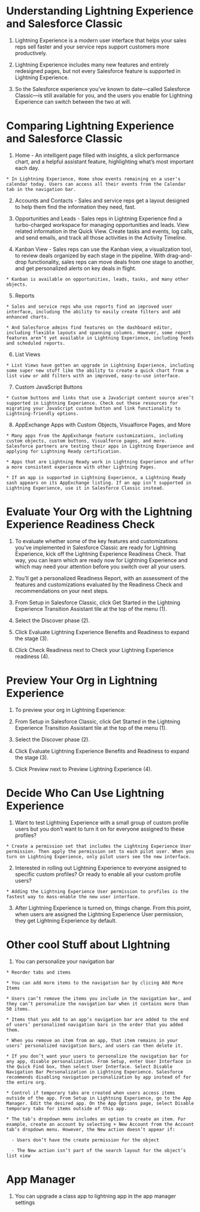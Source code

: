 # Understanding Lightning Experience and Salesforce Classic

  1. Lightning Experience is a modern user interface that helps your sales reps sell faster and your service reps support customers more productively. 
  
  2. Lightning Experience includes many new features and entirely redesigned pages, but not every Salesforce feature is supported in Lightning Experience.

  3. So the Salesforce experience you’ve known to date—called Salesforce Classic—is still available for you, and the users you enable for Lightning Experience can switch between the two at will.

# Comparing Lightning Experience and Salesforce Classic

  1. Home - An intelligent page filled with insights, a slick performance chart, and a helpful assistant feature, highlighting what’s most important each day.

    * In Lightning Experience, Home show events remaining on a user's calendar today. Users can access all their events from the Calendar tab in the navigation bar.

  2. Accounts and Contacts - Sales and service reps get a layout designed to help them find the information they need, fast.

  3. Opportunities and Leads - Sales reps in Lightning Experience find a turbo-charged workspace for managing opportunities and leads. View related information in the Quick View. Create tasks and events, log calls, and send emails, and track all those activities in the Activity Timeline.

  4. Kanban View - Sales reps can use the Kanban view, a visualization tool, to review deals organized by each stage in the pipeline. With drag-and-drop functionality, sales reps can move deals from one stage to another, and get personalized alerts on key deals in flight. 
  
    * Kanban is available on opportunities, leads, tasks, and many other objects.

  5. Reports

    * Sales and service reps who use reports find an improved user interface, including the ability to easily create filters and add enhanced charts.

    * And Salesforce admins find features on the dashboard editor, including flexible layouts and spanning columns. However, some report features aren’t yet available in Lightning Experience, including feeds and scheduled reports.

  6. List Views

    * List Views have gotten an upgrade in Lightning Experience, including some super new stuff like the ability to create a quick chart from a list view or add filters with an improved, easy-to-use interface.

  7. Custom JavaScript Buttons

    * Custom buttons and links that use a JavaScript content source aren’t supported in Lightning Experience. Check out these resources for migrating your JavaScript custom button and link functionality to Lightning-friendly options.

  8. AppExchange Apps with Custom Objects, Visualforce Pages, and More

    * Many apps from the AppExchange feature customizations, including custom objects, custom buttons, Visualforce pages, and more. Salesforce partners are testing their apps in Lightning Experience and applying for Lightning Ready certification. 

    * Apps that are Lightning Ready work in Lightning Experience and offer a more consistent experience with other Lightning Pages.

    * If an app is supported in Lightning Experience, a Lightning Ready sash appears on its AppExchange listing. If an app isn’t supported in Lightning Experience, use it in Salesforce Classic instead.

# Evaluate Your Org with the Lightning Experience Readiness Check

  1. To evaluate whether some of the key features and customizations you’ve implemented in Salesforce Classic are ready for Lightning Experience, kick off the Lightning Experience Readiness Check. That way, you can learn which are ready now for Lightning Experience and which may need your attention before you switch over all your users.

  2. You’ll get a personalized Readiness Report, with an assessment of the features and customizations evaluated by the Readiness Check and recommendations on your next steps. 

  3. From Setup in Salesforce Classic, click Get Started in the Lightning Experience Transition Assistant tile at the top of the menu (1).

  4. Select the Discover phase (2).

  5. Click Evaluate Lightning Experience Benefits and Readiness to expand the stage (3).

  6. Click Check Readiness next to Check your Lightning Experience readiness (4).

# Preview Your Org in Lightning Experience

  1. To preview your org in Lightning Experience:

  2. From Setup in Salesforce Classic, click Get Started in the Lightning Experience Transition Assistant tile at the top of the menu (1).

  3. Select the Discover phase (2).

  4. Click Evaluate Lightning Experience Benefits and Readiness to expand the stage (3).

  5. Click Preview next to Preview Lightning Experience (4).

# Decide Who Can Use Lightning Experience

  1. Want to test Lightning Experience with a small group of custom profile users but you don’t want to turn it on for everyone assigned to these profiles? 
  
    * Create a permission set that includes the Lightning Experience User permission. Then apply the permission set to each pilot user. When you turn on Lightning Experience, only pilot users see the new interface.

  2. Interested in rolling out Lightning Experience to everyone assigned to specific custom profiles? Or ready to enable all your custom profile users? 

    * Adding the Lightning Experience User permission to profiles is the fastest way to mass-enable the new user interface.

  3. After Lightning Experience is turned on, things change. From this point, when users are assigned the Lightning Experience User permission, they get Lightning Experience by default. 

# Other cool Stuff about LIghtning 

  1. You can personalize your navigation bar

    * Reorder tabs and items

    * You can add more items to the navigation bar by clicing Add More Items

    * Users can’t remove the items you include in the navigation bar, and they can’t personalize the navigation bar when it contains more than 50 items.

    * Items that you add to an app’s navigation bar are added to the end of users’ personalized navigation bars in the order that you added them.

    * When you remove an item from an app, that item remains in your users’ personalized navigation bars, and users can then delete it.

    * If you don’t want your users to personalize the navigation bar for any app, disable personalization. From Setup, enter User Interface in the Quick Find box, then select User Interface. Select Disable Navigation Bar Personalization in Lightning Experience. Salesforce recommends disabling navigation personalization by app instead of for the entire org.

    * Control if temporary tabs are created when users access items outside of the app. From Setup in Lightning Experience, go to the App Manager. Edit the desired app. On the App Options page, select Disable temporary tabs for items outside of this app.

    * The tab’s dropdown menu includes an option to create an item. For example, create an account by selecting + New Account from the Account tab’s dropdown menu. However, the New action doesn’t appear if:

      - Users don’t have the create permission for the object

      - The New action isn’t part of the search layout for the object’s list view 

# App Manager 

  1. You can upgrade a class app to lightning app in the app manager settings

  